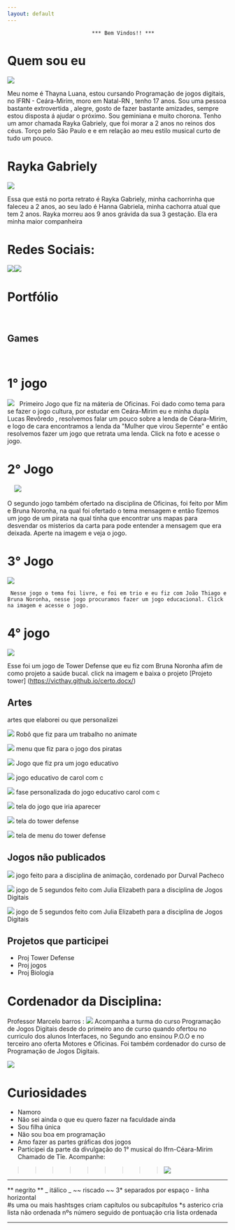 ```yaml
---
layout: default
---
```

                               *** Bem Vindos!! ***


# Quem sou eu 


[![](thay.jpg)]() 

  Meu nome é Thayna Luana, estou cursando Programação de jogos digitais, no IFRN - Ceára-Mirim, moro em Natal-RN , tenho 17 anos.
  Sou uma pessoa bastante extrovertida , alegre, gosto de fazer bastante amizades, sempre estou disposta á  ajudar o próximo.
  Sou geminiana e muito chorona. Tenho um amor chamada Rayka Gabriely, que foi morar a 2 anos no reinos dos céus. Torço pelo São Paulo e  e em relação ao meu estilo musical curto de tudo um pouco. 
 
# Rayka Gabriely 

[![](rayka.png)]() 
          
Essa que está no porta retrato é Rayka Gabriely, minha cachorrinha que faleceu a 2 anos,
ao seu lado é Hanna Gabriela, minha cachorra atual que tem 2 anos.
Rayka morreu aos 9 anos grávida da sua 3 gestação. Ela era minha maior companheira


# Redes Sociais:  
[![](inst.png)](https://www.instagram.com/thaynaluana2/)[![](face.png)](https://www.facebook.com/thayna.luana.3)

# Portfólio
  
## Games
  
 
 # 1°  jogo 
[![](1.png)](https://lucasrevoredo.github.io/SnakeWoman/)
   
   Primeiro Jogo que fiz na máteria de Oficinas. Foi dado como tema para se fazer o jogo cultura, por estudar em Ceára-Mirim
   eu e minha dupla Lucas Revôredo , resolvemos falar um pouco sobre a lenda de Céara-Mirim, e logo de cara encontramos a lenda da 
   "Mulher que virou Sepernte" e então resolvemos fazer um jogo que retrata uma lenda. Click na foto e acesse o jogo.
    
 # 2° Jogo 
    
   [![](pira.png)](https://brunarafaella.github.io/pirata/)
   
  O segundo jogo também ofertado na disciplina de Oficinas, foi feito por Mim e Bruna Noronha, na qual foi ofertado o tema mensagem
  e então fizemos um jogo de um pirata na qual tinha que encontrar uns mapas para desvendar os misterios da carta para pode entender a mensagem que era deixada. Aperte na imagem e veja o jogo.
    
   # 3° Jogo
   
   [![](4.png)](https://joaothiago06github.io/CarolcomC)
     
     Nesse jogo o tema foi livre, e foi em trio e eu fiz com João Thiago e Bruna Noronha, nesse jogo procuramos fazer um jogo educacional. Click na imagem e acesse o jogo.
     
 # 4°  jogo
 
   [![](b.png)](https://brunarafaella.github.io/torre/)
   
   Esse foi um jogo de Tower Defense que eu fiz com Bruna Noronha afim de como projeto a saúde bucal. click na imagem e baixa o projeto
     [Projeto tower] (https://victhay.github.io/certo.docx/)




## Artes

artes que elaborei ou que personalizei


 [![](aas.png)]()  Robô que fiz para um trabalho no animate

[![](g.png)]() menu que fiz para o jogo dos piratas

[![](3.png)]()  Jogo que fiz pra um jogo educativo

[![](4.png)]() jogo educativo de carol com c

[![](fdf.png)]() fase personalizada do jogo educativo carol com c

[![](k.png)]() tela do jogo que iria aparecer

[![](b.png)]() tela do tower defense

[![](d.png)]() tela de menu do  tower defense

## Jogos não publicados

[![](durval.png)]() jogo feito para a disciplina de animação, cordenado por Durval Pacheco

[![](cc.jpeg)]()   jogo de 5 segundos feito com Julia Elizabeth para a disciplina de Jogos Digitais

[![](jjj.jpeg)]()   jogo de 5 segundos feito com Julia Elizabeth para a disciplina de Jogos Digitais



## Projetos que participei 

* Proj Tower Defense 
* Proj jogos
* Proj Biologia


# Cordenador da Disciplina: 

Professor Marcelo barros : [![](marcelo.png)](https://marcelomesmo.github.io/)
Acompanha a turma do curso Programação de Jogos Digitais desde do primeiro ano de curso
quando ofertou no curriculo dos alunos Interfaces, no Segundo ano ensinou P.O.O e no
terceiro ano oferta Motores e Oficinas.
Foi também cordenador do curso de Programação de Jogos Digitais.

[![](motores.png)]() 

# Curiosidades

* Namoro 
* Não sei ainda o que eu quero fazer na faculdade ainda
* Sou filha única
* Não sou boa em programação
* Amo fazer as partes gráficas dos jogos
* Participei da parte da divulgação do 1° musical do Ifrn-Céara-Mirim Chamado de Tîe.
Acompanhe:
 >>>>>>>>>    [![](tiee.png)](https://www.facebook.com/CiaMusicalTie/)



* * *

** negrito  **
_ itálico  _
~~ riscado  ~~
3* separados por espaço - linha horizontal  
#s uma ou mais hashtsges criam capítulos ou subcapítulos
*s asterico cria lista não ordenada
nºs número seguido de pontuação cria lista ordenada

* * *
